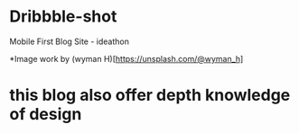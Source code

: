 # Dribbble-shot
Mobile First Blog Site - ideathon


*Image work by (wyman H)[https://unsplash.com/@wyman_h]


# this blog also offer depth knowledge of design
